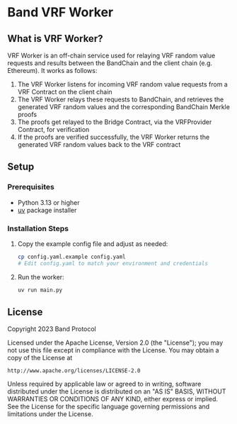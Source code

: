 # Band VRF Worker

## What is VRF Worker?

VRF Worker is an off-chain service used for relaying VRF random value requests and results between the BandChain and the client chain (e.g. Ethereum). It works as follows:

1. The VRF Worker listens for incoming VRF random value requests from a VRF Contract on the client chain
2. The VRF Worker relays these requests to BandChain, and retrieves the generated VRF random values and the corresponding BandChain Merkle proofs
3. The proofs get relayed to the Bridge Contract, via the VRFProvider Contract, for verification
4. If the proofs are verified successfully, the VRF Worker returns the generated VRF random values back to the VRF contract

## Setup

### Prerequisites

- Python 3.13 or higher
- [uv](https://github.com/astral-sh/uv) package installer

### Installation Steps

1. Copy the example config file and adjust as needed:
   ```sh
   cp config.yaml.example config.yaml
   # Edit config.yaml to match your environment and credentials
   ```
2. Run the worker:
   ```sh
   uv run main.py
   ```

## License

Copyright 2023 Band Protocol

Licensed under the Apache License, Version 2.0 (the "License"); you may not use this file except in compliance with the License. You may obtain a copy of the License at

```text
http://www.apache.org/licenses/LICENSE-2.0
```

Unless required by applicable law or agreed to in writing, software distributed under the License is distributed on an "AS IS" BASIS, WITHOUT WARRANTIES OR CONDITIONS OF ANY KIND, either express or implied. See the License for the specific language governing permissions and limitations under the License.
